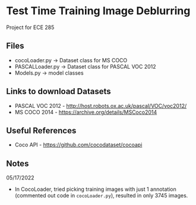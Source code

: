 # Test Time Training Image Deblurring
Project for ECE 285

## Files
- cocoLoader.py -> Dataset class for MS COCO
- PASCALLoader.py -> Dataset class for PASCAL VOC 2012
- Models.py -> model classes

## Links to download Datasets
- PASCAL VOC 2012 - http://host.robots.ox.ac.uk/pascal/VOC/voc2012/
- MS COCO 2014 - https://archive.org/details/MSCoco2014

## Useful References
- Coco API - https://github.com/cocodataset/cocoapi

## Notes
05/17/2022
- In CocoLoader, tried picking training images with just 1 annotation (commented out code in `cocoLoader.py`), resulted in only 3745 images.
